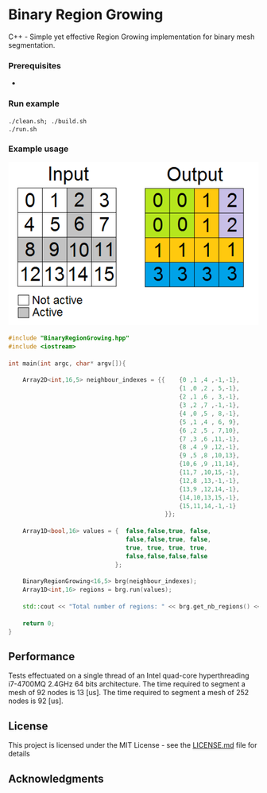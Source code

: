# Binary Region Growing

C++ - Simple yet effective Region Growing implementation for binary mesh segmentation.

### Prerequisites

-

### Run example
```
./clean.sh; ./build.sh
./run.sh
```

### Example usage

![alt tag](https://raw.githubusercontent.com/lcit/BinaryRegionGrowing/master/BinaryRegionGrowing_example.png)

```C++
#include "BinaryRegionGrowing.hpp"
#include <iostream>

int main(int argc, char* argv[]){

    Array2D<int,16,5> neighbour_indexes = {{    {0 ,1 ,4 ,-1,-1},
                                                {1 ,0 ,2 , 5,-1},
                                                {2 ,1 ,6 , 3,-1},
                                                {3 ,2 ,7 ,-1,-1},
                                                {4 ,0 ,5 , 8,-1},
                                                {5 ,1 ,4 , 6, 9},
                                                {6 ,2 ,5 , 7,10},
                                                {7 ,3 ,6 ,11,-1},
                                                {8 ,4 ,9 ,12,-1},
                                                {9 ,5 ,8 ,10,13},
                                                {10,6 ,9 ,11,14},
                                                {11,7 ,10,15,-1},
                                                {12,8 ,13,-1,-1},
                                                {13,9 ,12,14,-1},
                                                {14,10,13,15,-1},
                                                {15,11,14,-1,-1}
                                            }};

    Array1D<bool,16> values = {  false,false,true, false,
                                 false,false,true, false,
                                 true, true, true, true,
                                 false,false,false,false
                              };

    BinaryRegionGrowing<16,5> brg(neighbour_indexes);
    Array1D<int,16> regions = brg.run(values);

	std::cout << "Total number of regions: " << brg.get_nb_regions() << "\n";

    return 0;
}
```

## Performance

Tests effectuated on a single thread of an Intel quad-core hyperthreading i7-4700MQ 2.4GHz 64 bits architecture.
The time required to segment a mesh of 92 nodes is 13 [us].
The time required to segment a mesh of 252 nodes is 92 [us].


## License

This project is licensed under the MIT License - see the [LICENSE.md](LICENSE.md) file for details

## Acknowledgments
